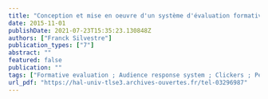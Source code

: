 ```yaml
---
title: "Conception et mise en oeuvre d'un système d'évaluation formative pour les cours en face à face dans l'enseignement supérieur"
date: 2015-11-01
publishDate: 2021-07-23T15:35:23.130848Z
authors: ["Franck Silvestre"]
publication_types: ["7"]
abstract: ""
featured: false
publication: ""
tags: ["Formative evaluation ; Audience response system ; Clickers ; Peer review ; Social-cognitive conflict ; N-phase process ; BPMN ; Evaluation formative ; Système d'évaluation d'audience ; Système de votes interactifs ; Evaluation par les pairs ; Conflit socio-cognitif ; Processus en N phases ; BPMN"]
url_pdf: "https://hal-univ-tlse3.archives-ouvertes.fr/tel-03296987"
---
```


